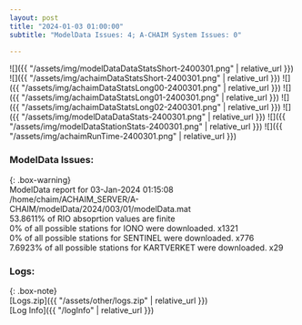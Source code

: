 ```yaml
---
layout: post
title: "2024-01-03 01:00:00"
subtitle: "ModelData Issues: 4; A-CHAIM System Issues: 0"

---
```


![]({{ "/assets/img/modelDataDataStatsShort-2400301.png" | relative_url }})
![]({{ "/assets/img/achaimDataStatsShort-2400301.png" | relative_url }})
![]({{ "/assets/img/achaimDataStatsLong00-2400301.png" | relative_url }})
![]({{ "/assets/img/achaimDataStatsLong01-2400301.png" | relative_url }})
![]({{ "/assets/img/achaimDataStatsLong02-2400301.png" | relative_url }})
![]({{ "/assets/img/modelDataDataStats-2400301.png" | relative_url }})
![]({{ "/assets/img/modelDataStationStats-2400301.png" | relative_url }})
![]({{ "/assets/img/achaimRunTime-2400301.png" | relative_url }})


### ModelData Issues:  
  
{: .box-warning}  
 ModelData report for 03-Jan-2024 01:15:08   
 /home/chaim/ACHAIM_SERVER/A-CHAIM/modelData/2024/003/01/modelData.mat   
 53.8611% of RIO absoprtion values are finite   
 0% of all possible stations for IONO were downloaded. x1321   
 0% of all possible stations for SENTINEL were downloaded. x776   
 7.6923% of all possible stations for KARTVERKET were downloaded. x29   
  


### Logs:  
  
{: .box-note}  
[Logs.zip]({{ "/assets/other/logs.zip" | relative_url }})  
[Log Info]({{ "/logInfo" | relative_url }})  
